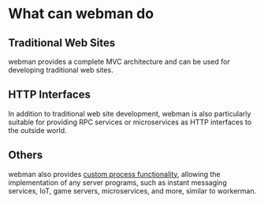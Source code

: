 # What can webman do

## Traditional Web Sites
webman provides a complete MVC architecture and can be used for developing traditional web sites.

## HTTP Interfaces
In addition to traditional web site development, webman is also particularly suitable for providing RPC services or microservices as HTTP interfaces to the outside world.

## Others
webman also provides [custom process functionality](process.md), allowing the implementation of any server programs, such as instant messaging services, IoT, game servers, microservices, and more, similar to workerman.